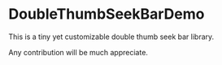 # DoubleThumbSeekBarDemo
This is a tiny yet customizable double thumb seek bar library.

Any contribution will be much appreciate.
